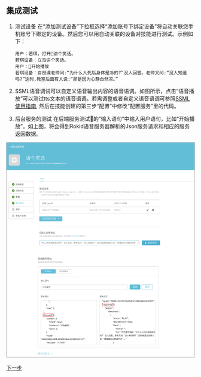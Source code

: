 ## 集成测试
1. 测试设备
    在“添加测试设备”下拉框选择“添加账号下绑定设备”将自动关联您手机账号下绑定的设备。然后您可以用自动关联的设备对技能进行测试。示例如下：
    ```
    用户：若琪，打开讲个笑话。
    若琪设备：立马讲个笑话。
    用户：开始播放
    若琪设备：自然课老师问:“为什么人死后身体是冷的?”没人回答。老师又问:“没人知道吗?”这时,教室后面有人说:“那是因为心静自然凉。”
    ```
2. SSML语音调试可以自定义语音输出内容的语音语调。如图所示，点击“语音播放”可以测试tts文本的语音语调。若需调整或者自定义语音语调可参照[SSML使用指南](../ssml-document.md), 然后在技能创建的第三步“配置”中修改“配置服务”里的代码。

3. 后台服务的测试 
在后端服务测试的“输入语句”中输入用户语句，比如“开始播放”。如上图，将会得到Rokid语音服务器解析的Json服务请求和相应的服务返回数据。

![](images/04-集成测试.jpg)


[下一步](publish.md)